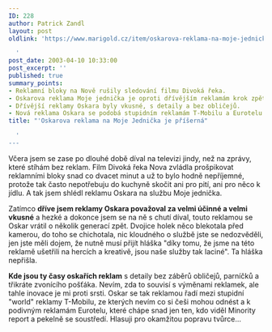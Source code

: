 ```yaml
---
ID: 228
author: Patrick Zandl
layout: post
oldlink: 'https://www.marigold.cz/item/oskarova-reklama-na-moje-jednicka-je-priserna

  '
post_date: 2003-04-10 10:33:00
post_excerpt: ''
published: true
summary_points:
- Reklamní bloky na Nově rušily sledování filmu Divoká řeka.
- Oskarova reklama Moje jednička je oproti dřívějším reklamám krok zpět.
- Dřívější reklamy Oskara byly vkusné, s detaily a bez obličejů.
- Nová reklama Oskara se podobá stupidním reklamám T-Mobilu a Eurotelu.
title: "'Oskarova reklama na Moje Jednička je příšerná"

  '
---
```


<p>
Včera jsem se zase po dlouhé době díval na televizi jindy, než na zprávy, které stíhám bez reklam. Film Divoká řeka Nova zvládla prošpikovat reklamními bloky snad co dvacet minut a už to bylo hodně nepříjemné, protože tak často nepotřebuju do kuchyně skočit ani pro pití, ani pro něco k jídlu. A tak jsem shlédl reklamu Oskara na službu Moje jednička. </p>

<p>
Zatímco <STRONG>dříve jsem reklamy Oskara považoval za velmi účinné a velmi vkusné</STRONG> a hezké a dokonce jsem se na ně s chutí díval, touto reklamou se Oskar vrátil o několik generací zpět. Dvojice holek něco blekotala před kamerou, do toho se chichotala, nic kloudného o službě jste se nedozvěděli, jen jste měli dojem, že nutně musí přijít hláška "díky tomu, že jsme na této reklamě ušetřili na hercích a kreativě, jsou naše služby tak laciné". Ta hláška nepřišla. </p>

<p>
<STRONG>Kde jsou ty časy oskařích reklam</STRONG> s detaily bez záběrů obličejů, parníčků a třikráte zvonícího pošťáka. Nevím, zda to souvisí s výměnami reklamek, ale tahle inovace je mi proti srsti. Oskar se tak reklamou řadí mezi stupidní "world" reklamy T-Mobilu, ze kterých nevím co si češi mohou odnést a k podivným reklamám Eurotelu, které chápe snad jen ten, kdo viděl Minority report a pekelně se soustředí. Hlasuji pro okamžitou popravu tvůrce... </p>